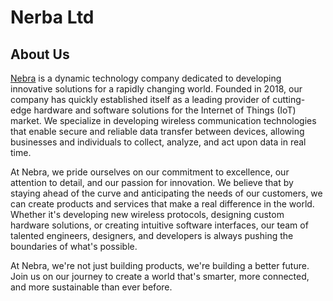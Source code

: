 # Nerba Ltd
## About Us
[Nebra](https://www.nebra.com) is a dynamic technology company dedicated to developing innovative solutions for a rapidly changing world. Founded in 2018, our company has quickly established itself as a leading provider of cutting-edge hardware and software solutions for the Internet of Things (IoT) market. We specialize in developing wireless communication technologies that enable secure and reliable data transfer between devices, allowing businesses and individuals to collect, analyze, and act upon data in real time.

At Nebra, we pride ourselves on our commitment to excellence, our attention to detail, and our passion for innovation. We believe that by staying ahead of the curve and anticipating the needs of our customers, we can create products and services that make a real difference in the world. Whether it's developing new wireless protocols, designing custom hardware solutions, or creating intuitive software interfaces, our team of talented engineers, designers, and developers is always pushing the boundaries of what's possible.

At Nebra, we're not just building products, we're building a better future. Join us on our journey to create a world that's smarter, more connected, and more sustainable than ever before.
